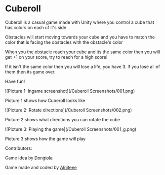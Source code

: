 # Cuberoll
Cuberoll is a casual game made with Unity where you control a cube that has colors on each of it's side

Obstacles will start moving towards your cube and you have to match the color that is facing the obstacles with the obstacle's color

When you the obstacle reach your cube and its the same color then you will get +1 on your score, try to reach for a high score!

If it isn't the same color then you will lose a life, you have 3. If you lose all of them then its game over.

Have fun!

![Picture 1: Ingame screenshot](/Cuberoll Screenshots/001.png)

Picture 1 shows how Cuberoll looks like

![Picture 2: Rotate directions](/Cuberoll Screenshots/002.png)

Picture 2 shows what directions you can rotate the cube

![Picture 3: Playing the game](/Cuberoll Screenshots/001_g.png)

Picture 3 shows how the game will play

Contributors:

Game idea by [Dongiola](https://www.instagram.com/dongiola/?hl=en)

Game made and coded by [Alniteee](https://github.com/Andreas001)
